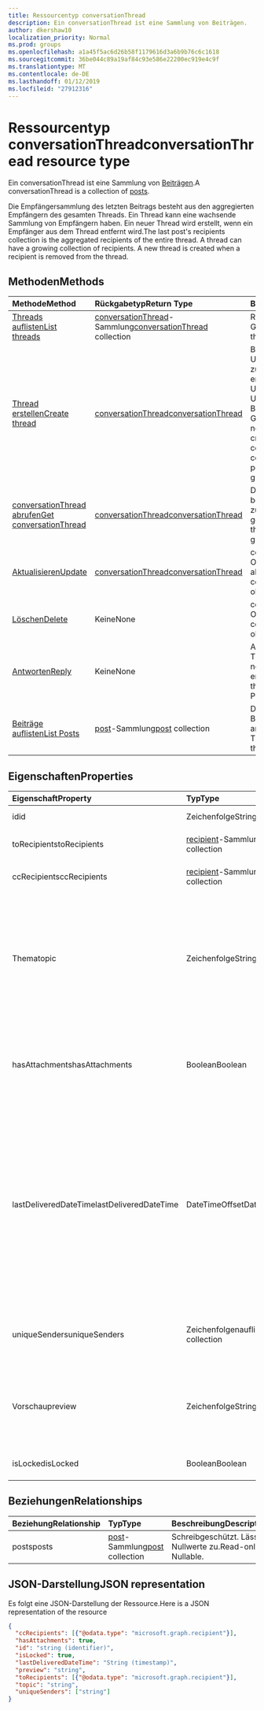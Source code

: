 ```yaml
---
title: Ressourcentyp conversationThread
description: Ein conversationThread ist eine Sammlung von Beiträgen.
author: dkershaw10
localization_priority: Normal
ms.prod: groups
ms.openlocfilehash: a1a45f5ac6d26b58f1179616d3a6b9b76c6c1618
ms.sourcegitcommit: 36be044c89a19af84c93e586e22200ec919e4c9f
ms.translationtype: MT
ms.contentlocale: de-DE
ms.lasthandoff: 01/12/2019
ms.locfileid: "27912316"
---
```

# <a name="conversationthread-resource-type"></a><span data-ttu-id="52aa4-103">Ressourcentyp conversationThread</span><span class="sxs-lookup"><span data-stu-id="52aa4-103">conversationThread resource type</span></span>
<span data-ttu-id="52aa4-104">Ein conversationThread ist eine Sammlung von [Beiträgen](post.md).</span><span class="sxs-lookup"><span data-stu-id="52aa4-104">A conversationThread is a collection of [posts](post.md).</span></span>

<span data-ttu-id="52aa4-p101">Die Empfängersammlung des letzten Beitrags besteht aus den aggregierten Empfängern des gesamten Threads. Ein Thread kann eine wachsende Sammlung von Empfängern haben. Ein neuer Thread wird erstellt, wenn ein Empfänger aus dem Thread entfernt wird.</span><span class="sxs-lookup"><span data-stu-id="52aa4-p101">The last post's recipients collection is the aggregated recipients of the entire thread. A thread can have a growing collection of recipients. A new thread is created when a recipient is removed from the thread.</span></span>

## <a name="methods"></a><span data-ttu-id="52aa4-108">Methoden</span><span class="sxs-lookup"><span data-stu-id="52aa4-108">Methods</span></span>

| <span data-ttu-id="52aa4-109">Methode</span><span class="sxs-lookup"><span data-stu-id="52aa4-109">Method</span></span>       | <span data-ttu-id="52aa4-110">Rückgabetyp</span><span class="sxs-lookup"><span data-stu-id="52aa4-110">Return Type</span></span>  |<span data-ttu-id="52aa4-111">Beschreibung</span><span class="sxs-lookup"><span data-stu-id="52aa4-111">Description</span></span>|
|:---------------|:--------|:----------|
|[<span data-ttu-id="52aa4-112">Threads auflisten</span><span class="sxs-lookup"><span data-stu-id="52aa4-112">List threads</span></span>](../api/group-list-threads.md) | <span data-ttu-id="52aa4-113">[conversationThread](conversationthread.md)-Sammlung</span><span class="sxs-lookup"><span data-stu-id="52aa4-113">[conversationThread](conversationthread.md) collection</span></span> |<span data-ttu-id="52aa4-114">Ruft alle Threads einer Gruppe ab.</span><span class="sxs-lookup"><span data-stu-id="52aa4-114">Get all the threads of a group.</span></span>|
|[<span data-ttu-id="52aa4-115">Thread erstellen</span><span class="sxs-lookup"><span data-stu-id="52aa4-115">Create thread</span></span>](../api/group-post-threads.md) | [<span data-ttu-id="52aa4-116">conversationThread</span><span class="sxs-lookup"><span data-stu-id="52aa4-116">conversationThread</span></span>](conversationthread.md) |<span data-ttu-id="52aa4-p102">Beginnt eine neue Unterhaltung, indem zunächst ein Thread erstellt wird. Eine neue Unterhaltung, Unterhaltungsthreads und Beiträge werden in der Gruppe erstellt.</span><span class="sxs-lookup"><span data-stu-id="52aa4-p102">Start a new conversation by first creating a thread. A new conversation, conversation thread, and post are created in the group.</span></span>|
|[<span data-ttu-id="52aa4-119">conversationThread abrufen</span><span class="sxs-lookup"><span data-stu-id="52aa4-119">Get conversationThread</span></span>](../api/conversationthread-get.md) | [<span data-ttu-id="52aa4-120">conversationThread</span><span class="sxs-lookup"><span data-stu-id="52aa4-120">conversationThread</span></span>](conversationthread.md) |<span data-ttu-id="52aa4-121">Dient zum Abrufen eines bestimmten Threads, der zu einer Gruppe gehört.</span><span class="sxs-lookup"><span data-stu-id="52aa4-121">Get a specific thread that belongs to a group.</span></span> |
|[<span data-ttu-id="52aa4-122">Aktualisieren</span><span class="sxs-lookup"><span data-stu-id="52aa4-122">Update</span></span>](../api/conversationthread-update.md) | [<span data-ttu-id="52aa4-123">conversationThread</span><span class="sxs-lookup"><span data-stu-id="52aa4-123">conversationThread</span></span>](conversationthread.md)  |<span data-ttu-id="52aa4-124">conversationThread-Objekt aktualisieren.</span><span class="sxs-lookup"><span data-stu-id="52aa4-124">Update conversationThread object.</span></span> |
|[<span data-ttu-id="52aa4-125">Löschen</span><span class="sxs-lookup"><span data-stu-id="52aa4-125">Delete</span></span>](../api/conversationthread-delete.md) | <span data-ttu-id="52aa4-126">Keine</span><span class="sxs-lookup"><span data-stu-id="52aa4-126">None</span></span> |<span data-ttu-id="52aa4-127">conversationThread-Objekt löschen.</span><span class="sxs-lookup"><span data-stu-id="52aa4-127">Delete conversationThread object.</span></span> |
|[<span data-ttu-id="52aa4-128">Antworten</span><span class="sxs-lookup"><span data-stu-id="52aa4-128">Reply</span></span>](../api/conversationthread-reply.md)|<span data-ttu-id="52aa4-129">Keine</span><span class="sxs-lookup"><span data-stu-id="52aa4-129">None</span></span>|<span data-ttu-id="52aa4-130">Antworten Sie auf diesen Thread, indem Sie eine neue Beitragsentität erstellen.</span><span class="sxs-lookup"><span data-stu-id="52aa4-130">Reply to this thread by creating a new Post entity.</span></span>|
|[<span data-ttu-id="52aa4-131">Beiträge auflisten</span><span class="sxs-lookup"><span data-stu-id="52aa4-131">List Posts</span></span>](../api/conversationthread-list-posts.md) |<span data-ttu-id="52aa4-132">[post](post.md)-Sammlung</span><span class="sxs-lookup"><span data-stu-id="52aa4-132">[post](post.md) collection</span></span>| <span data-ttu-id="52aa4-133">Dient zum Abrufen der Beiträge des angegebenen Threads.</span><span class="sxs-lookup"><span data-stu-id="52aa4-133">Get the posts of the specified thread.</span></span> |

## <a name="properties"></a><span data-ttu-id="52aa4-134">Eigenschaften</span><span class="sxs-lookup"><span data-stu-id="52aa4-134">Properties</span></span>
| <span data-ttu-id="52aa4-135">Eigenschaft</span><span class="sxs-lookup"><span data-stu-id="52aa4-135">Property</span></span>     | <span data-ttu-id="52aa4-136">Typ</span><span class="sxs-lookup"><span data-stu-id="52aa4-136">Type</span></span>   |<span data-ttu-id="52aa4-137">Beschreibung</span><span class="sxs-lookup"><span data-stu-id="52aa4-137">Description</span></span>|
|:---------------|:--------|:----------|
|<span data-ttu-id="52aa4-138">id</span><span class="sxs-lookup"><span data-stu-id="52aa4-138">id</span></span>|<span data-ttu-id="52aa4-139">Zeichenfolge</span><span class="sxs-lookup"><span data-stu-id="52aa4-139">String</span></span>| <span data-ttu-id="52aa4-140">Schreibgeschützt.</span><span class="sxs-lookup"><span data-stu-id="52aa4-140">Read-only.</span></span>|
|<span data-ttu-id="52aa4-141">toRecipients</span><span class="sxs-lookup"><span data-stu-id="52aa4-141">toRecipients</span></span>|<span data-ttu-id="52aa4-142">[recipient](recipient.md)-Sammlung</span><span class="sxs-lookup"><span data-stu-id="52aa4-142">[recipient](recipient.md) collection</span></span>|<span data-ttu-id="52aa4-143">Die An:-Empfänger des Threads.</span><span class="sxs-lookup"><span data-stu-id="52aa4-143">The To: recipients for the thread.</span></span>|
|<span data-ttu-id="52aa4-144">ccRecipients</span><span class="sxs-lookup"><span data-stu-id="52aa4-144">ccRecipients</span></span>|<span data-ttu-id="52aa4-145">[recipient](recipient.md)-Sammlung</span><span class="sxs-lookup"><span data-stu-id="52aa4-145">[recipient](recipient.md) collection</span></span>|<span data-ttu-id="52aa4-146">Die Cc:-Empfänger des Threads.</span><span class="sxs-lookup"><span data-stu-id="52aa4-146">The Cc: recipients for the thread.</span></span>|
|<span data-ttu-id="52aa4-147">Thema</span><span class="sxs-lookup"><span data-stu-id="52aa4-147">topic</span></span>|<span data-ttu-id="52aa4-148">Zeichenfolge</span><span class="sxs-lookup"><span data-stu-id="52aa4-148">String</span></span>|<span data-ttu-id="52aa4-p103">Das Thema der Unterhaltung. Diese Eigenschaft kann festgelegt werden, wenn die Unterhaltung erstellt wird, sie kann jedoch nicht aktualisiert werden.</span><span class="sxs-lookup"><span data-stu-id="52aa4-p103">The topic of the conversation. This property can be set when the conversation is created, but it cannot be updated.</span></span>||
|<span data-ttu-id="52aa4-151">hasAttachments</span><span class="sxs-lookup"><span data-stu-id="52aa4-151">hasAttachments</span></span>|<span data-ttu-id="52aa4-152">Boolean</span><span class="sxs-lookup"><span data-stu-id="52aa4-152">Boolean</span></span>|<span data-ttu-id="52aa4-153">Gibt an, ob einer der Beiträge innerhalb dieses Threads über mindestens eine Anlage verfügt.</span><span class="sxs-lookup"><span data-stu-id="52aa4-153">Indicates whether any of the posts within this thread has at least one attachment.</span></span>|
|<span data-ttu-id="52aa4-154">lastDeliveredDateTime</span><span class="sxs-lookup"><span data-stu-id="52aa4-154">lastDeliveredDateTime</span></span>|<span data-ttu-id="52aa4-155">DateTimeOffset</span><span class="sxs-lookup"><span data-stu-id="52aa4-155">DateTimeOffset</span></span>|<span data-ttu-id="52aa4-p104">Der Timestamp-Typ stellt die Datums- und Uhrzeitinformationen mithilfe des ISO 8601-Formats dar und wird immer in UTC-Zeit angegeben. Mitternacht UTC-Zeit am 1. Januar 2014 würde z. B. wie folgt aussehen: `'2014-01-01T00:00:00Z'`</span><span class="sxs-lookup"><span data-stu-id="52aa4-p104">The Timestamp type represents date and time information using ISO 8601 format and is always in UTC time. For example, midnight UTC on Jan 1, 2014 would look like this: `'2014-01-01T00:00:00Z'`</span></span>|
|<span data-ttu-id="52aa4-158">uniqueSenders</span><span class="sxs-lookup"><span data-stu-id="52aa4-158">uniqueSenders</span></span>|<span data-ttu-id="52aa4-159">Zeichenfolgenauflistung</span><span class="sxs-lookup"><span data-stu-id="52aa4-159">String collection</span></span>|<span data-ttu-id="52aa4-160">Alle Benutzer, die eine Nachricht an diesen Thread gesendet haben.</span><span class="sxs-lookup"><span data-stu-id="52aa4-160">All the users that sent a message to this thread.</span></span>|
|<span data-ttu-id="52aa4-161">Vorschau</span><span class="sxs-lookup"><span data-stu-id="52aa4-161">preview</span></span>|<span data-ttu-id="52aa4-162">Zeichenfolge</span><span class="sxs-lookup"><span data-stu-id="52aa4-162">String</span></span>|<span data-ttu-id="52aa4-163">Eine kurze Zusammenfassung aus dem Text des neuesten Beitrags in dieser Unterhaltung.</span><span class="sxs-lookup"><span data-stu-id="52aa4-163">A short summary from the body of the latest post in this converstaion.</span></span>|
|<span data-ttu-id="52aa4-164">isLocked</span><span class="sxs-lookup"><span data-stu-id="52aa4-164">isLocked</span></span>|<span data-ttu-id="52aa4-165">Boolean</span><span class="sxs-lookup"><span data-stu-id="52aa4-165">Boolean</span></span>|<span data-ttu-id="52aa4-166">Zeigt an, ob der Thread gesperrt ist.</span><span class="sxs-lookup"><span data-stu-id="52aa4-166">Indicates if the thread is locked.</span></span>|

## <a name="relationships"></a><span data-ttu-id="52aa4-167">Beziehungen</span><span class="sxs-lookup"><span data-stu-id="52aa4-167">Relationships</span></span>
| <span data-ttu-id="52aa4-168">Beziehung</span><span class="sxs-lookup"><span data-stu-id="52aa4-168">Relationship</span></span> | <span data-ttu-id="52aa4-169">Typ</span><span class="sxs-lookup"><span data-stu-id="52aa4-169">Type</span></span>   |<span data-ttu-id="52aa4-170">Beschreibung</span><span class="sxs-lookup"><span data-stu-id="52aa4-170">Description</span></span>|
|:---------------|:--------|:----------|
|<span data-ttu-id="52aa4-171">posts</span><span class="sxs-lookup"><span data-stu-id="52aa4-171">posts</span></span>|<span data-ttu-id="52aa4-172">[post](post.md)-Sammlung</span><span class="sxs-lookup"><span data-stu-id="52aa4-172">[post](post.md) collection</span></span>| <span data-ttu-id="52aa4-p105">Schreibgeschützt. Lässt Nullwerte zu.</span><span class="sxs-lookup"><span data-stu-id="52aa4-p105">Read-only. Nullable.</span></span>|

## <a name="json-representation"></a><span data-ttu-id="52aa4-175">JSON-Darstellung</span><span class="sxs-lookup"><span data-stu-id="52aa4-175">JSON representation</span></span>

<span data-ttu-id="52aa4-176">Es folgt eine JSON-Darstellung der Ressource.</span><span class="sxs-lookup"><span data-stu-id="52aa4-176">Here is a JSON representation of the resource</span></span>

<!--{
  "blockType": "resource",
  "optionalProperties": [
    "posts"
  ],
  "keyProperty": "id",
  "baseType": "microsoft.graph.entity",
  "@odata.type": "microsoft.graph.conversationThread",
  "@odata.annotations": [
    {
      "property": "posts",
      "capabilities": {
        "changeTracking": false,
        "deletable": false,
        "insertable": false,
        "searchable": false,
        "updatable": false
      }
    }
  ]
}-->

```json
{
  "ccRecipients": [{"@odata.type": "microsoft.graph.recipient"}],
  "hasAttachments": true,
  "id": "string (identifier)",
  "isLocked": true,
  "lastDeliveredDateTime": "String (timestamp)",
  "preview": "string",
  "toRecipients": [{"@odata.type": "microsoft.graph.recipient"}],
  "topic": "string",
  "uniqueSenders": ["string"]
}

```


<!-- uuid: 8fcb5dbc-d5aa-4681-8e31-b001d5168d79
2015-10-25 14:57:30 UTC -->
<!-- {
  "type": "#page.annotation",
  "description": "conversationThread resource",
  "keywords": "",
  "section": "documentation",
  "tocPath": ""
}-->
